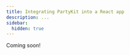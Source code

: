 ```yaml
---
title: Integrating PartyKit into a React app
description: ...
sidebar:
  hidden: true
---
```


Coming soon!
